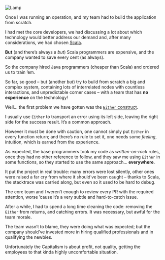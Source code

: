 ![Lamp](//cacilhas.info/img/lamp.png)

Once I was running an operation, and my team had to build the application from scratch.

I had met the core developers, we had discussing a lot about which technology would better address our demand and, after many considerations, we had chosen [Scala](https://scala-lang.org/).

**But** (and there’s always a _but_) Scala programmers are expensive, and the company wanted to save every cent (as always).

So the company hired Java programmers (cheaper than Scala) and ordered us to train ’em.

So far, so good – but (another _but_) try to build from scratch a big and complex system, containing lots of interrelated nodes with countless interactions, and unpredictable corner cases – with a team that has **no experience** on the technology!

Well… the first problem we have gotten was the [`Either` construct](https://www.scala-lang.org/api/current/scala/util/Either.html).

I usually use `Either` to transport an error using its left side, leaving the right side for the success result. It’s a common approach.

However it must be done with caution, one cannot simply put `Either` in every function return; and there’s no rule to set it, one needs some _feeling_, intuition, which is earned from the experience.

As expected, the base programmers took my code as _written-on-rock_ rules, once they had no other reference to follow, and they saw me using `Either` in some functions, so they started to use the same approach… **everywhere**.

It put the project in real trouble: many errors were lost silently, other ones were raised a far cry from where it should’ve been caught – thanks to Scala, the stacktrace was carried along, but even so it used to be hard to debug.

The core team and I weren’t enough to review every PR with the required attention, worse ’cause it’s a very subtle and hard-to-catch issue.

After a while, I had to spend a long time cleaning the code: removing the `Either` from returns, and catching errors. It was necessary, but awful for the team morale.

The team wasn’t to blame, they were doing what was expected; but the company should’ve invested more in hiring qualified professionals and in qualifying the newbies.

Unfortunately the Capitalism is about profit, not quality, getting the employees to that kinda highly uncomfortable situation.